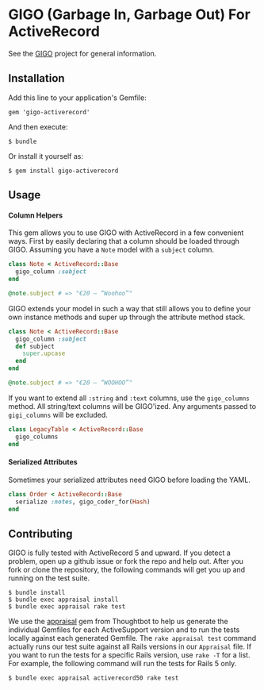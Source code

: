 # GIGO (Garbage In, Garbage Out) For ActiveRecord

See the [GIGO](http://github.com/customink/gigo) project for general information.


## Installation

Add this line to your application's Gemfile:

    gem 'gigo-activerecord'

And then execute:

    $ bundle

Or install it yourself as:

    $ gem install gigo-activerecord


## Usage

#### Column Helpers

This gem allows you to use GIGO with ActiveRecord in a few convenient ways. First by easily declaring that a column should be loaded through GIGO. Assuming you have a `Note` model with a `subject` column.

```ruby
class Note < ActiveRecord::Base
  gigo_column :subject
end

@note.subject # => "€20 – “Woohoo”"
```

GIGO extends your model in such a way that still allows you to define your own instance methods and super up through the attribute method stack.

```ruby
class Note < ActiveRecord::Base
  gigo_column :subject
  def subject
    super.upcase
  end
end

@note.subject # => "€20 – “WOOHOO”"
```

If you want to extend all `:string` and `:text` columns, use the `gigo_columns` method. All string/text columns will be GIGO'ized. Any arguments passed to `gigi_columns` will be excluded.

```ruby
class LegacyTable < ActiveRecord::Base
  gigo_columns
end
```

#### Serialized Attributes

Sometimes your serialized attributes need GIGO before loading the YAML.

```ruby
class Order < ActiveRecord::Base
  serialize :notes, gigo_coder_for(Hash)
end
```


## Contributing

GIGO is fully tested with ActiveRecord 5 and upward. If you detect a problem, open up a github issue or fork the repo and help out. After you fork or clone the repository, the following commands will get you up and running on the test suite.

```shell
$ bundle install
$ bundle exec appraisal install
$ bundle exec appraisal rake test
```

We use the [appraisal](https://github.com/thoughtbot/appraisal) gem from Thoughtbot to help us generate the individual Gemfiles for each ActiveSupport version and to run the tests locally against each generated Gemfile. The `rake appraisal test` command actually runs our test suite against all Rails versions in our `Appraisal` file. If you want to run the tests for a specific Rails version, use `rake -T` for a list. For example, the following command will run the tests for Rails 5 only.

```shell
$ bundle exec appraisal activerecord50 rake test
```
